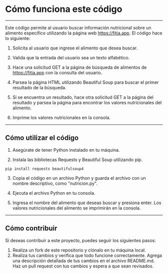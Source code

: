 # Cómo funciona este código
---

Este código permite al usuario buscar información nutricional sobre un alimento específico utilizando la página web https://fitia.app. El código hace lo siguiente:

1. Solicita al usuario que ingrese el alimento que desea buscar.

2. Valida que la entrada del usuario sea un texto alfabético.

3. Hace una solicitud GET a la página de búsqueda de alimentos de https://fitia.app con la consulta del usuario.

4. Parsea la página HTML utilizando Beautiful Soup para buscar el primer resultado de la búsqueda.

5. Si se encuentra un resultado, hace otra solicitud GET a la página del resultado y parsea la página para encontrar los valores nutricionales del alimento.

6. Imprime los valores nutricionales en la consola.

---

## Cómo utilizar el código

1. Asegúrate de tener Python instalado en tu máquina.

2. Instala las bibliotecas Requests y Beautiful Soup utilizando pip.
```
pip install requests beautifulsoup4
```

3. Copia el código en un archivo Python y guarda el archivo con un nombre descriptivo, como "nutricion.py".

4. Ejecuta el archivo Python en tu consola.

5. Ingresa el nombre del alimento que deseas buscar y presiona enter.
Los valores nutricionales del alimento se imprimirán en la consola.

---

## Cómo contribuir
Si deseas contribuir a este proyecto, puedes seguir los siguientes pasos:

1. Realiza un fork de este repositorio y clónalo en tu máquina local.
2. Realiza tus cambios y verifica que todo funcione correctamente.
Agrega una descripción detallada de tus cambios en el archivo README.md.
Haz un pull request con tus cambios y espera a que sean revisados.